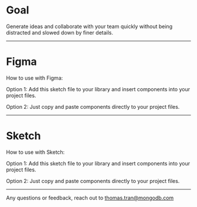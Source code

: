 # Goal

Generate ideas and collaborate with your team quickly without being distracted and slowed down by finer details.

------------------------------------------------------------

# Figma

How to use with Figma:

Option 1:
Add this sketch file to your library and insert components into your project files.

Option 2:
Just copy and paste components directly to your project files.

------------------------------------------------------------

# Sketch

How to use with Sketch:

Option 1:
Add this sketch file to your library and insert components into your project files.

Option 2:
Just copy and paste components directly to your project files.

------------------------------------------------------------

Any questions or feedback, reach out to thomas.tran@mongodb.com
